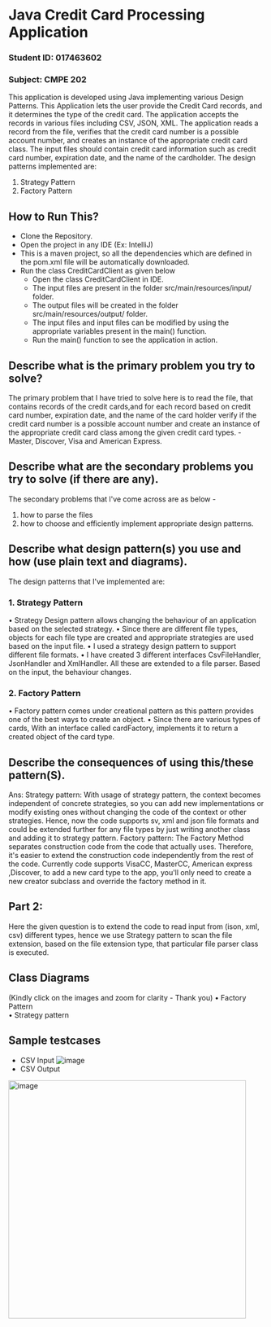 # Java Credit Card Processing Application

### Student ID: 017463602 
### Subject: CMPE 202

This application is developed using Java implementing various Design Patterns. This Application lets the user provide the Credit Card records, and it determines the type of the credit card.
The application accepts the records in various files including CSV, JSON, XML. The application reads a record from the file, verifies that the credit card number is a possible account number, and creates an instance of the appropriate credit card class. The input files should contain credit card information such as credit card number, expiration date, and the name of the cardholder.
The design patterns implemented are:
1.	Strategy Pattern
2.	Factory Pattern

## How to Run This?
-	Clone the Repository.
-	Open the project in any IDE (Ex: IntelliJ)
-	This is a maven project, so all the dependencies which are defined in the pom.xml file will be automatically downloaded.
-	Run the class CreditCardClient as given below
    -	Open the class CreditCardClient in IDE.
    - The input files are present in the folder src/main/resources/input/ folder.
    - The output files will be created in the folder src/main/resources/output/ folder.
    -	The input files and input files can be modified by using the appropriate variables present in the main() function.
    -	Run the main() function to see the application in action.

## Describe what is the primary problem you try to solve?
The primary problem that I have tried to solve here is to read the file, that contains records of the credit cards,and for each record based on credit card number, expiration date, and the name of the card holder verify if the credit card number is a possible account number and create an instance of the appropriate credit card class among the given credit card types. - Master, Discover, Visa and American Express.

## Describe what are the secondary problems you try to solve (if there are any).
The secondary problems that l've come across are as below -
1.	how to parse the files
2.	how to choose and efficiently implement appropriate design patterns.


## Describe what design pattern(s) you use and how (use plain text and diagrams).
The design patterns that I've implemented are:
### 1. Strategy Pattern
•	Strategy Design pattern allows changing the behaviour of an application based on the selected strategy.
•	Since there are different file types, objects for each file type are created and appropriate strategies are used based on the input file.
•	I used a strategy design pattern to support different file formats.
•	I have created 3 different interfaces CsvFileHandler, JsonHandler and XmlHandler. All these are extended to a file parser. Based on the input, the behaviour changes.
### 2. Factory Pattern
•	Factory pattern comes under creational pattern as this pattern provides one of the best ways to create an object.
•	Since there are various types of cards, With an interface called cardFactory, implements it to return a created object of the card type.

## Describe the consequences of using this/these pattern(S).
Ans: Strategy pattern: With usage of strategy pattern, the context becomes independent of concrete strategies, so you can add new implementations or modify existing ones without changing the code of the context or other strategies. Hence, now the code supports sv, xml and json file formats and could be extended further for any file types by just writing another class and adding it to strategy pattern. Factory pattern: The Factory Method separates construction code from the code that actually uses. Therefore, it's easier to extend the construction code independently from the rest of the code. Currently code supports VisaCC, MasterCC, American express ,Discover, to add a new card type to the app, you'll only need to create a new creator subclass and override the factory method in it.

## Part 2:
Here the given question is to extend the code to read input from (ison, xml, csv) different types, hence we use Strategy pattern to scan the file extension, based on the file extension type, that particular file parser class is executed.

## Class Diagrams
(Kindly click on the images and zoom for clarity - Thank you)
•	Factory Pattern  
•	Strategy pattern 

## Sample testcases
- CSV Input
![image](https://github.com/gopinathsjsu/individual-project-cxx5208/assets/76988460/049e6a08-8f3b-429e-a500-adf9a84e1cbf)
- CSV Output
<img width="468" alt="image" src="https://github.com/gopinathsjsu/individual-project-cxx5208/assets/76988460/a505ac7c-6764-4e0c-a581-7105ef6032be">



 
